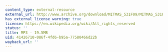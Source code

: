 ```yaml
---
content_type: external-resource
external_url: http://www.archive.org/download/MITMAS_531F09/MITMAS_531F09_lec06_1.mp3
has_external_license_warning: true
license: https://en.wikipedia.org/wiki/All_rights_reserved
status: ''
title: MP3 - 19.5MB
uid: 41426710-086f-4fd6-b95a-77580466d22b
wayback_url: ''
---
```

